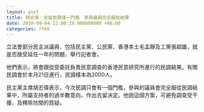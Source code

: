 ```yaml
---
layout: post
title: 胡志偉：去留民調僅一門檻　參與議員完全服從結果
date: 2020-09-04 12:08:19.000000000 +08:00
categories: rthk
---
```


立法會部分民主派議員，包括民主黨、公民黨、香港本土毛孟靜及工黨張超雄，就是否接受延任一年的問題，舉行記者會。

他們表示，將會跟從受委託負責民意調查的香港民意研究所進行的民調結果。有關民調會於本月21日進行，民調樣本為2000人。

民主黨主席胡志偉表示，今次民調只會有一個門檻，參與的議員會完全服從民調結果中，所屬支持者的過半數意向，作出去留決定。他說這個方案，可避免調查受干擾，及釋除坊間的質疑。
